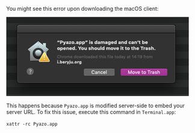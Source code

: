 You might see this error upon downloading the macOS client:

![Screenshot](mac_error.png)

This happens because `Pyazo.app` is modified server-side to embed your server URL. To fix this issue, execute this command in `Terminal.app`:

`xattr -rc Pyazo.app`